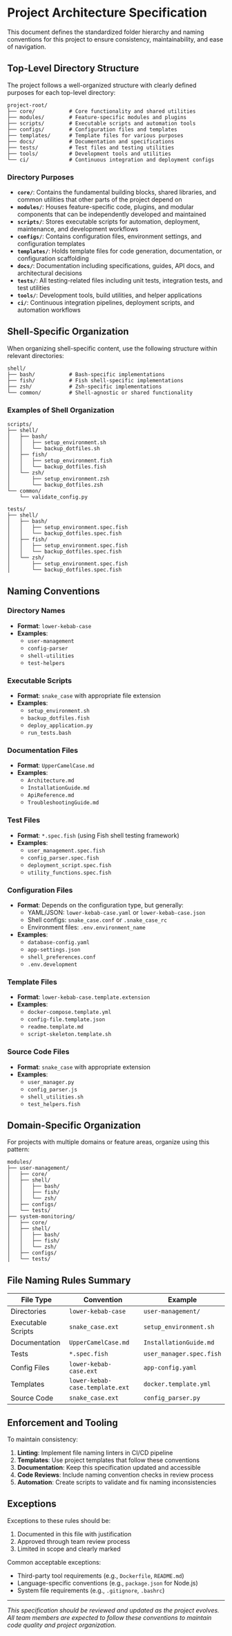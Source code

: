# Project Architecture Specification

This document defines the standardized folder hierarchy and naming conventions for this project to ensure consistency, maintainability, and ease of navigation.

## Top-Level Directory Structure

The project follows a well-organized structure with clearly defined purposes for each top-level directory:

```
project-root/
├── core/           # Core functionality and shared utilities
├── modules/        # Feature-specific modules and plugins
├── scripts/        # Executable scripts and automation tools
├── configs/        # Configuration files and templates
├── templates/      # Template files for various purposes
├── docs/           # Documentation and specifications
├── tests/          # Test files and testing utilities
├── tools/          # Development tools and utilities
└── ci/             # Continuous integration and deployment configs
```

### Directory Purposes

- **`core/`**: Contains the fundamental building blocks, shared libraries, and common utilities that other parts of the project depend on
- **`modules/`**: Houses feature-specific code, plugins, and modular components that can be independently developed and maintained
- **`scripts/`**: Stores executable scripts for automation, deployment, maintenance, and development workflows
- **`configs/`**: Contains configuration files, environment settings, and configuration templates
- **`templates/`**: Holds template files for code generation, documentation, or configuration scaffolding
- **`docs/`**: Documentation including specifications, guides, API docs, and architectural decisions
- **`tests/`**: All testing-related files including unit tests, integration tests, and test utilities
- **`tools/`**: Development tools, build utilities, and helper applications
- **`ci/`**: Continuous integration pipelines, deployment scripts, and automation workflows

## Shell-Specific Organization

When organizing shell-specific content, use the following structure within relevant directories:

```
shell/
├── bash/           # Bash-specific implementations
├── fish/           # Fish shell-specific implementations
├── zsh/            # Zsh-specific implementations
└── common/         # Shell-agnostic or shared functionality
```

### Examples of Shell Organization

```
scripts/
├── shell/
│   ├── bash/
│   │   ├── setup_environment.sh
│   │   └── backup_dotfiles.sh
│   ├── fish/
│   │   ├── setup_environment.fish
│   │   └── backup_dotfiles.fish
│   └── zsh/
│       ├── setup_environment.zsh
│       └── backup_dotfiles.zsh
└── common/
    └── validate_config.py

tests/
├── shell/
│   ├── bash/
│   │   ├── setup_environment.spec.fish
│   │   └── backup_dotfiles.spec.fish
│   ├── fish/
│   │   ├── setup_environment.spec.fish
│   │   └── backup_dotfiles.spec.fish
│   └── zsh/
│       ├── setup_environment.spec.fish
│       └── backup_dotfiles.spec.fish
```

## Naming Conventions

### Directory Names
- **Format**: `lower-kebab-case`
- **Examples**: 
  - `user-management`
  - `config-parser`
  - `shell-utilities`
  - `test-helpers`

### Executable Scripts
- **Format**: `snake_case` with appropriate file extension
- **Examples**:
  - `setup_environment.sh`
  - `backup_dotfiles.fish`
  - `deploy_application.py`
  - `run_tests.bash`

### Documentation Files
- **Format**: `UpperCamelCase.md`
- **Examples**:
  - `Architecture.md`
  - `InstallationGuide.md`
  - `ApiReference.md`
  - `TroubleshootingGuide.md`

### Test Files
- **Format**: `*.spec.fish` (using Fish shell testing framework)
- **Examples**:
  - `user_management.spec.fish`
  - `config_parser.spec.fish`
  - `deployment_script.spec.fish`
  - `utility_functions.spec.fish`

### Configuration Files
- **Format**: Depends on the configuration type, but generally:
  - YAML/JSON: `lower-kebab-case.yaml` or `lower-kebab-case.json`
  - Shell configs: `snake_case.conf` or `.snake_case_rc`
  - Environment files: `.env.environment_name`
- **Examples**:
  - `database-config.yaml`
  - `app-settings.json`
  - `shell_preferences.conf`
  - `.env.development`

### Template Files
- **Format**: `lower-kebab-case.template.extension`
- **Examples**:
  - `docker-compose.template.yml`
  - `config-file.template.json`
  - `readme.template.md`
  - `script-skeleton.template.sh`

### Source Code Files
- **Format**: `snake_case` with appropriate extension
- **Examples**:
  - `user_manager.py`
  - `config_parser.js`
  - `shell_utilities.sh`
  - `test_helpers.fish`

## Domain-Specific Organization

For projects with multiple domains or feature areas, organize using this pattern:

```
modules/
├── user-management/
│   ├── core/
│   ├── shell/
│   │   ├── bash/
│   │   ├── fish/
│   │   └── zsh/
│   ├── configs/
│   └── tests/
├── system-monitoring/
│   ├── core/
│   ├── shell/
│   │   ├── bash/
│   │   ├── fish/
│   │   └── zsh/
│   ├── configs/
│   └── tests/
```

## File Naming Rules Summary

| File Type | Convention | Example |
|-----------|------------|---------|
| Directories | `lower-kebab-case` | `user-management/` |
| Executable Scripts | `snake_case.ext` | `setup_environment.sh` |
| Documentation | `UpperCamelCase.md` | `InstallationGuide.md` |
| Tests | `*.spec.fish` | `user_manager.spec.fish` |
| Config Files | `lower-kebab-case.ext` | `app-config.yaml` |
| Templates | `lower-kebab-case.template.ext` | `docker.template.yml` |
| Source Code | `snake_case.ext` | `config_parser.py` |

## Enforcement and Tooling

To maintain consistency:

1. **Linting**: Implement file naming linters in CI/CD pipeline
2. **Templates**: Use project templates that follow these conventions
3. **Documentation**: Keep this specification updated and accessible
4. **Code Reviews**: Include naming convention checks in review process
5. **Automation**: Create scripts to validate and fix naming inconsistencies

## Exceptions

Exceptions to these rules should be:
1. Documented in this file with justification
2. Approved through team review process
3. Limited in scope and clearly marked

Common acceptable exceptions:
- Third-party tool requirements (e.g., `Dockerfile`, `README.md`)
- Language-specific conventions (e.g., `package.json` for Node.js)
- System file requirements (e.g., `.gitignore`, `.bashrc`)

---

*This specification should be reviewed and updated as the project evolves. All team members are expected to follow these conventions to maintain code quality and project organization.*
